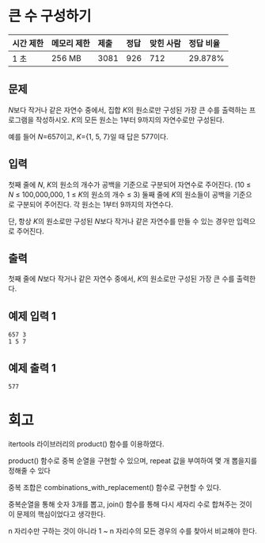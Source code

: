 # 큰 수 구성하기 

| 시간 제한 | 메모리 제한 | 제출 | 정답 | 맞힌 사람 | 정답 비율 |
| :-------- | :---------- | :--- | :--- | :-------- | :-------- |
| 1 초      | 256 MB      | 3081 | 926  | 712       | 29.878%   |

## 문제

*N*보다 작거나 같은 자연수 중에서, 집합 *K*의 원소로만 구성된 가장 큰 수를 출력하는 프로그램을 작성하시오. *K*의 모든 원소는 1부터 9까지의 자연수로만 구성된다.

예를 들어 *N*=657이고, *K*={1, 5, 7}일 때 답은 577이다.

## 입력

첫째 줄에 *N*, *K*의 원소의 개수가 공백을 기준으로 구분되어 자연수로 주어진다. (10 ≤ *N* ≤ 100,000,000, 1 ≤ *K*의 원소의 개수 ≤ 3) 둘째 줄에 *K*의 원소들이 공백을 기준으로 구분되어 주어진다. 각 원소는 1부터 9까지의 자연수다.

단, 항상 *K*의 원소로만 구성된 *N*보다 작거나 같은 자연수를 만들 수 있는 경우만 입력으로 주어진다.

## 출력

첫째 줄에 *N*보다 작거나 같은 자연수 중에서, *K*의 원소로만 구성된 가장 큰 수를 출력한다.

## 예제 입력 1 

```
657 3
1 5 7
```

## 예제 출력 1 

```
577
```

# 회고

itertools 라이브러리의 product() 함수를 이용하였다.

product() 함수로 중복 순열을 구현할 수 있으며, repeat 값을 부여하여 몇 개 뽑을지를 정해줄 수 있다

중복 조합은 combinations_with_replacement() 함수로 구현할 수 있다.

중복순열을 통해 숫자 3개를 뽑고, join() 함수를 통해 다시 세자리 수로 합쳐주는 것이 이 문제의 핵심이었다고 생각한다.

n 자리수만 구하는 것이 아니라 1 ~ n 자리수의 모든 경우의 수를 찾아서 비교해야 한다.  